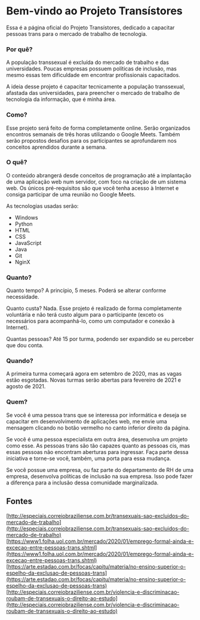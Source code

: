 # Bem-vindo ao Projeto Transístores

Essa é a página oficial do Projeto Transístores, dedicado a capacitar pessoas trans para o mercado de trabalho de tecnologia.

### Por quê?
A população transsexual é excluída do mercado de trabalho e das universidades. Poucas empresas possuem políticas de inclusão, mas mesmo essas tem dificuldade em encontrar profissionais capacitados.

A ideia desse projeto é capacitar tecnicamente a população transsexual, afastada das universidades, para preencher o mercado de trabalho de tecnologia da informação, que é minha área.

### Como?
Esse projeto será feito de forma completamente online. Serão organizados encontros semanais de três horas utilizando o Google Meets. Também serão propostos desafios para os participantes se aprofundarem nos conceitos aprendidos durante a semana.

### O quê?
O conteúdo abrangerá desde conceitos de programação até a implantação de uma aplicação web num servidor, com foco na criação de um sistema web. Os únicos pré-requisitos são que você tenha acesso à Internet e consiga participar de uma reunião no Google Meets. 

As tecnologias usadas serão:
- Windows
- Python
- HTML
- CSS
- JavaScript
- Java
- Git
- NginX

### Quanto?
Quanto tempo? A princípio, 5 meses. Poderá se alterar conforme necessidade.

Quanto custa? Nada. Esse projeto é realizado de forma completamente voluntária e não terá custo algum para o participante (exceto os necessários para acompanhá-lo, como um computador e conexão à Internet).

Quantas pessoas? Até 15 por turma, podendo ser expandido se eu perceber que dou conta.

### Quando?
A primeira turma começará agora em setembro de 2020, mas as vagas estão esgotadas. Novas turmas serão abertas para fevereiro de 2021 e agosto de 2021.

### Quem?
Se você é uma pessoa trans que se interessa por informática e deseja se capacitar em desenvolvimento de aplicações web, me envie uma mensagem clicando no botão vermelho no canto inferior direito da página.

Se você é uma pessoa especialista em outra área, desenvolva um projeto como esse. As pessoas trans são tão capazes quanto as pessoas cis, mas essas pessoas não encontram aberturas para ingressar. Faça parte dessa iniciativa e torne-se você, também, uma porta para essa mudança.

Se você possue uma empresa, ou faz parte do departamento de RH de uma empresa, desenvolva políticas de inclusão na sua empresa. Isso pode fazer a diferença para a inclusão dessa comunidade marginalizada.
  
## Fontes
[http://especiais.correiobraziliense.com.br/transexuais-sao-excluidos-do-mercado-de-trabalho](http://especiais.correiobraziliense.com.br/transexuais-sao-excluidos-do-mercado-de-trabalho)
[https://www1.folha.uol.com.br/mercado/2020/01/emprego-formal-ainda-e-excecao-entre-pessoas-trans.shtml](https://www1.folha.uol.com.br/mercado/2020/01/emprego-formal-ainda-e-excecao-entre-pessoas-trans.shtml)
[https://arte.estadao.com.br/focas/capitu/materia/no-ensino-superior-o-espelho-da-exclusao-de-pessoas-trans](https://arte.estadao.com.br/focas/capitu/materia/no-ensino-superior-o-espelho-da-exclusao-de-pessoas-trans)
[http://especiais.correiobraziliense.com.br/violencia-e-discriminacao-roubam-de-transexuais-o-direito-ao-estudo](http://especiais.correiobraziliense.com.br/violencia-e-discriminacao-roubam-de-transexuais-o-direito-ao-estudo)


  <script src="https://formspree.io/js/formbutton-v1.min.js" defer></script>
  <script>
    window.formbutton=window.formbutton||function(){(formbutton.q=formbutton.q||[]).push(arguments)};
    formbutton("create", {action: "https://formspree.io/mrgydjjw"})
  </script>
